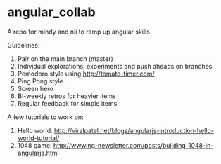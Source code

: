 angular_collab
==============

A repo for mindy and nii to ramp up angular skills

Guidelines:

1. Pair on the main branch (master)
1. Individual explorations, experiments and push aheads on branches
1. Pomodoro style using http://tomato-timer.com/
1. Ping Pong style
1. Screen hero
1. Bi-weekly retros for heavier items
1. Regular feedback for simple items


A few tutorials to work on:

1. Hello world: http://viralpatel.net/blogs/angularjs-introduction-hello-world-tutorial/
1. 1048 game: http://www.ng-newsletter.com/posts/building-1048-in-angularjs.html
